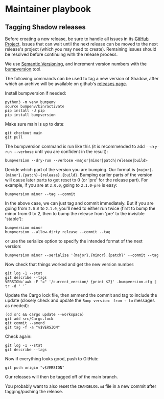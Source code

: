 # Maintainer playbook

## Tagging Shadow releases

Before creating a new release, be sure to handle all issues in its
[GitHub Project](https://github.com/shadow/shadow/projects?type=classic).
Issues that can wait until the next release
can be moved to the next release's project (which you may need to create).
Remaining issues should be resolved before continuing with the release process.

We use [Semantic Versioning](https://semver.org/), and increment version
numbers with the [bumpversion](https://pypi.org/project/bumpversion/) tool.

The following commands can be used to tag a new version of Shadow, after which
an archive will be available on github's [releases
page](https://github.com/shadow/shadow/releases).

Install bumpversion if needed:

    python3 -m venv bumpenv
    source bumpenv/bin/activate
    pip install -U pip
    pip install bumpversion

Make sure main is up to date:

    git checkout main
    git pull

The bumpversion command is run like this (it is recommended to add
`--dry-run --verbose` until you are confident in the result):

    bumpversion --dry-run --verbose <major|minor|patch|release|build>

Decide which part of the version you are bumping. Our format is
`{major}.{minor}.{patch}-{release}.{build}`. Bumping earlier parts of the
version will cause later parts to get reset to 0 (or 'pre' for the release
part). For example, if you are at `2.0.0`, going to `2.1.0-pre` is easy:

    bumpversion minor --tag --commit

In the above case, we can just tag and commit immediately. But if you are going
from `2.0.0` to `2.1.0`, you'll need to either run twice (first to bump the
minor from 0 to 2, then to bump the release from 'pre' to the invisible
'stable'):

    bumpversion minor
    bumpversion --allow-dirty release --commit --tag

or use the serialize option to specify the intended format of the next version:

    bumpversion minor --serialize '{major}.{minor}.{patch}' --commit --tag

Now check that things worked and get the new version number:

    git log -1 --stat
    git describe --tags
    VERSION=`awk -F "=" '/current_version/ {print $2}' .bumpversion.cfg | tr -d ' '`

Update the Cargo lock file, then ammend the commit and tag to include the update
(closely check and update the `Bump version: from → to` messages as needed):

    (cd src && cargo update --workspace)
    git add src/Cargo.lock
    git commit --amend
    git tag -f -a "v$VERSION"

Check again:

    git log -1 --stat
    git describe --tags

Now if everything looks good, push to GitHub:

    git push origin "v$VERSION"

Our releases will then be tagged off of the main branch.

You probably want to also reset the `CHANGELOG.md` file in a new commit after
tagging/pushing the release.
